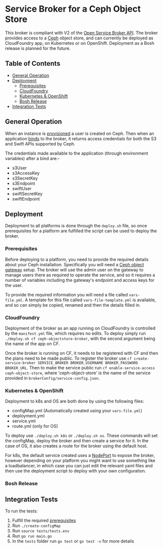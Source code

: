 # Service Broker for a Ceph Object Store

This broker is compliant with V2 of the [Open Service Broker API](https://www.openservicebrokerapi.org/). The broker provides access to a [Ceph](https://ceph.com/) object store,
and can currently be deployed as CloudFoundry app, on Kubernetes or on OpenShift. Deployment as a Bosh release is planned for the future.

## Table of Contents

* [General Operation](#General-Operation)
* [Deployment](#Deployment)
  * [Prerequisites](#Prerequisites)
  * [CloudFoundry](#CloudFoundry)
  * [Kubernetes & OpenShift](#Kubernetes-&-OpenShift)
  * [Bosh Release](#Bosh-Release)
* [Integration Tests](#Integration-Tests)

## General Operation

When an instance is [provisioned](https://github.com/openservicebrokerapi/servicebroker/blob/master/spec.md#provisioning) a user is created on Ceph. Then when an
application [binds](https://github.com/openservicebrokerapi/servicebroker/blob/master/spec.md#binding) to the broker, it returns access credentials for both the S3 and Swift
APIs supported by Ceph.

The credentials made available to the application (through environment variables) after a bind are:-

* s3User
* s3AccessKey
* s3SecretKey
* s3Endpoint
* swiftUser
* swiftSecretKey
* swiftEndpoint

## Deployment

Deployment to all platforms is done through the ```deploy.sh``` file, so once prerequisites for a platform are fulfilled the script can be used to deploy the broker.

### Prerequisites

Before deploying to a platform, you need to provide the required details about your Ceph installation. Specifically you will need a
[Ceph object gateway](http://docs.ceph.com/docs/master/radosgw/) setup. The broker will use the admin user on the gateway to manage users there as required to operate the
service, and so it requires a number of variables including the gateway's endpoint and access keys for the user.

To provide the required information you will need a file called ```vars-file.yml```. A template for this file called ```vars-file-template.yml``` is available, and so can simply
be copied, renamed and then the details filled in.

### CloudFoundry

Deployment of the broker as an app running on CloudFoundry is controlled by the ```manifest.yml``` file, which requires no edits. To deploy simply
run ```./deploy.sh cf ceph-objectstore-broker```, with the second argument being the name of the app on CF.

Once the broker is running on CF, it needs to be registered with CF and then the plans need to be made public. To register the broker
use ```cf create-service-broker SERVICE_BROKER BROKER_USERNAME BROKER_PASSWORD BROKER_URL```. Then to make the service public
run ```cf enable-service-access ceph-object-store```, where 'ceph-object-store' is the name of the service provided in ```brokerConfig/service-config.json```.

### Kubernetes & OpenShift

Deployment to k8s and OS are both done by using the following files:

* configMap.yml (Automatically created using your ```vars-file.yml```)
* deployment.yml
* service.yml
* route.yml (only for OS)

To deploy use ```./deploy.sh k8s``` or ```./deploy.sh os```. These commands will set the configMap, deploy the broker and then create a service for it. In the case of OS,
it also creates a route for the broker using the default host.

For k8s, the default service created uses a [NodePort](https://kubernetes.io/docs/concepts/services-networking/service/#nodeport) to expose the broker, however depending on your
platform you might want to use something like a loadbalancer, in which case you can just edit the relevant yaml files and then use the deployment script to deploy with your
own configuration.

### Bosh Release

## Integration Tests

To run the tests:
1) Fulfill the required [prerequisites](../README.md#Prerequisites)
2) Run ```./create-configMap```
3) Run ````source tests/tests.env````
4) Run ````go run main.go````
5) In the ```tests``` folder run ````go test```` or ````go test -v```` for more details